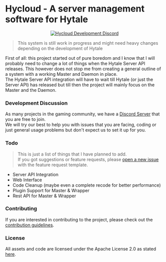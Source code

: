 # Hycloud - A server management software for Hytale

<p align="center">
    <a href="https://discord.gg/ZaCwPbj">
        <img src="https://img.shields.io/discord/574122216594341888.svg?style=flat-square&logo=discord" alt="Hycloud Development Discord">
    </a>
</p>

> This system is still work in progress and might need heavy changes depending on the development of Hytale

First of all: this project started out of pure boredom and I know that I will probably need to change a lot of things
when the Hytale Server API releases. This however does not stop me from creating a general outline of a system with a
working Master and Daemon in place. \
The Hytale Server API integration will have to wait till Hytale (or just the Server API) has released but till then the
project will mainly focus on the Master and the Daemon.

### Development Discussion
As many projects in the gaming community, we have a [Discord Server](https://discord.gg/ZaCwPbj) that you are free to join. \
We will try our best to help you with issues that you are facing, coding or just general usage problems but don't expect
us to set it up for you.

### Todo
> This is just a list of things that I have planned to add. \
If you got suggestions or feature requests, please [open a new issue](https://github.com/NurMarvin/Hycloud/issues/new)
with the feature request template.
- Server API Integration
- Web Interface
- Code Cleanup (maybe even a complete recode for better performance)
- Plugin Support for Master & Wrapper
- Rest API for Master & Wrapper

### Contributing
If you are interested in contributing to the project, please check out the [contribution guidelines](CONTRIBUTING.md).

### License
All assets and code are licensed under the Apache License 2.0 as stated [here](LICENSE).